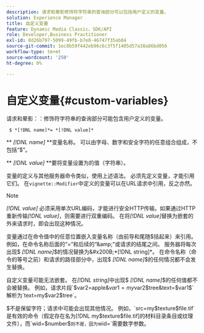 ```yaml
---
description: 请求和晕影修饰符字符串的查询部分可以包括用户定义的变量。
solution: Experience Manager
title: 自定义变量
feature: Dynamic Media Classic，SDK/API
role: Developer,Business Practitioner
exl-id: 8d26b797-5099-49fb-b7e0-46747f35ab84
source-git-commit: 1ec8b59f442eb96c6c3f5f1405d57a38a86bd056
workflow-type: tm+mt
source-wordcount: '250'
ht-degree: 0%

---
```


# 自定义变量{#custom-variables}

请求和晕影：：修饰符字符串的查询部分可能包含用户定义的变量。

` $ *[!DNL name]*= *[!DNL value]*`

** *[!DNL name]* **变量名称。 可以由字母、数字和安全字符的任意组合组成，不包括“$”。

** *[!DNL value]* **要将变量设置为的值（字符串）。

变量的定义与其他服务器命令类似，使用上述语法。 必须先定义变量，才能引用它们。 在`vignette::Modifier`中定义的变量可以在URL请求中引用，反之亦然。

>[!NOTE]
>
>*[!DNL value]* 必须采用单次URL编码，才能进行安全HTTP传输。如果通过HTTP重新传输&#x200B;*[!DNL value]*，则需要进行双重编码。 在将&#x200B;*[!DNL value]*&#x200B;替换为嵌套的外来请求时，即会出现这种情况。

变量通过在命令值中的任意位置嵌入变量名称（由前导和尾随$括起来）来引用。 例如，在命令名称后面的“=”和后续的“&amp;”或请求的结尾之间。 服务器将每次出现$ *[!DNL name]*$的情况替换为&#x200B;*[!DNL string]*。 在命令名称（命令的等号之前）和请求的路径部分中，出现$ *[!DNL name]*$的任何情况都不会发生替换。

自定义变量可能无法嵌套。 在&#x200B;*[!DNL string]*&#x200B;中出现$ *[!DNL name]*$的任何值都不会被替换。 例如，请求片段`$var2=apple&$var1=my$var2$tree&text=$var1$`解析为`text=my$var2$tree`。

$不是保留字符；请求中可能会出现其他情况。 例如，`src=my$texture$file.tif`是有效的命令（假定存在名为[!DNL my$texture$file.tif]的材料目录条目或纹理文件），而`wid=$number$`则不是，因为`wid=`需要数字参数。
